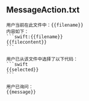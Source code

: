 ## MessageAction.txt

````text
用户当前在此文件中：{{filename}}
内容如下：
```swift:{{filename}}
{{filecontent}}
```

用户已从该文件中选择了以下代码：
```swift
{{selected}}
```

用户已询问：
{{message}}

````
